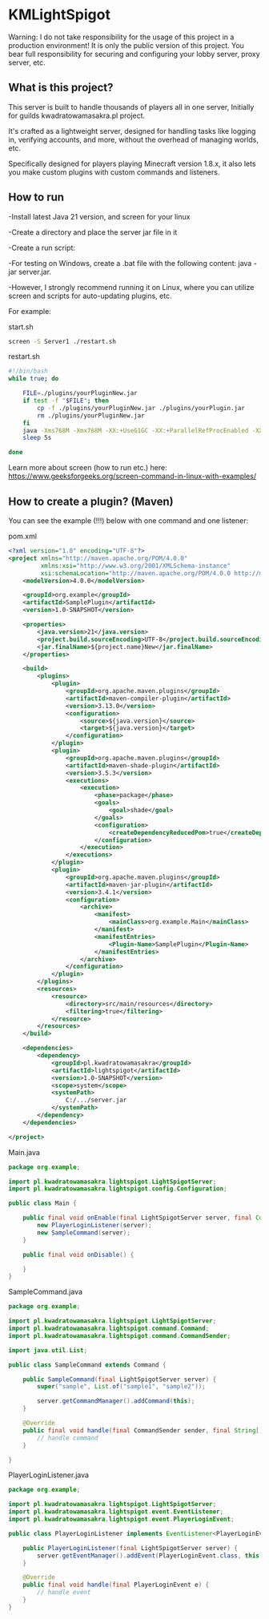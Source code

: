 KMLightSpigot
===========

Warning: I do not take responsibility for the usage of this project in a production environment! It is only the public version of this project. You bear full responsibility for securing and configuring your lobby server, proxy server, etc.

## What is this project?

This server is built to handle thousands of players all in one server, Initially for guilds kwadratowamasakra.pl project.

It's crafted as a lightweight server, designed for handling tasks like logging in, verifying accounts, and more, without the overhead of managing worlds, etc.

Specifically designed for players playing Minecraft version 1.8.x, it also lets you make custom plugins with custom commands and listeners.

## How to run

-Install latest Java 21 version, and screen for your linux

-Create a directory and place the server jar file in it

-Create a run script:

-For testing on Windows, create a .bat file with the following content: java -jar server.jar.

-However, I strongly recommend running it on Linux, where you can utilize screen and scripts for auto-updating plugins, etc.

For example:

start.sh

```bash
screen -S Server1 ./restart.sh
```

restart.sh

```bash
#!/bin/bash
while true; do

    FILE=./plugins/yourPluginNew.jar
    if test -f "$FILE"; then
        cp -f ./plugins/yourPluginNew.jar ./plugins/yourPlugin.jar
        rm ./plugins/yourPluginNew.jar
    fi
    java -Xms768M -Xmx768M -XX:+UseG1GC -XX:+ParallelRefProcEnabled -XX:MaxGCPauseMillis=200 -XX:+UnlockExperimentalVMOptions -XX:+DisableExplicitGC -XX:+AlwaysPreTouch -XX:G1NewSizePercent=30 -XX:G1MaxNewSizePercent=40 -XX:G1HeapRegionSize=8M -XX:G1ReservePercent=20 -XX:G1HeapWastePercent=5 -XX:G1MixedGCCountTarget=4 -XX:InitiatingHeapOccupancyPercent=15 -XX:G1MixedGCLiveThresholdPercent=90 -XX:G1RSetUpdatingPauseTimePercent=5 -XX:SurvivorRatio=32 -XX:+PerfDisableSharedMem -XX:MaxTenuringThreshold=1 -Djdk.http.auth.tunneling.disabledSchemes="" -jar server.jar nogui
    sleep 5s

done
```

Learn more about screen (how to run etc.) here: https://www.geeksforgeeks.org/screen-command-in-linux-with-examples/

## How to create a plugin? (Maven)

You can see the example (!!!) below with one command and one listener:

pom.xml

```xml
<?xml version="1.0" encoding="UTF-8"?>
<project xmlns="http://maven.apache.org/POM/4.0.0"
         xmlns:xsi="http://www.w3.org/2001/XMLSchema-instance"
         xsi:schemaLocation="http://maven.apache.org/POM/4.0.0 http://maven.apache.org/xsd/maven-4.0.0.xsd">
    <modelVersion>4.0.0</modelVersion>

    <groupId>org.example</groupId>
    <artifactId>SamplePlugin</artifactId>
    <version>1.0-SNAPSHOT</version>

    <properties>
        <java.version>21</java.version>
        <project.build.sourceEncoding>UTF-8</project.build.sourceEncoding>
        <jar.finalName>${project.name}New</jar.finalName>
    </properties>

    <build>
        <plugins>
            <plugin>
                <groupId>org.apache.maven.plugins</groupId>
                <artifactId>maven-compiler-plugin</artifactId>
                <version>3.13.0</version>
                <configuration>
                    <source>${java.version}</source>
                    <target>${java.version}</target>
                </configuration>
            </plugin>
            <plugin>
                <groupId>org.apache.maven.plugins</groupId>
                <artifactId>maven-shade-plugin</artifactId>
                <version>3.5.3</version>
                <executions>
                    <execution>
                        <phase>package</phase>
                        <goals>
                            <goal>shade</goal>
                        </goals>
                        <configuration>
                            <createDependencyReducedPom>true</createDependencyReducedPom>
                        </configuration>
                    </execution>
                </executions>
            </plugin>
            <plugin>
                <groupId>org.apache.maven.plugins</groupId>
                <artifactId>maven-jar-plugin</artifactId>
                <version>3.4.1</version>
                <configuration>
                    <archive>
                        <manifest>
                            <mainClass>org.example.Main</mainClass>
                        </manifest>
                        <manifestEntries>
                            <Plugin-Name>SamplePlugin</Plugin-Name>
                        </manifestEntries>
                    </archive>
                </configuration>
            </plugin>
        </plugins>
        <resources>
            <resource>
                <directory>src/main/resources</directory>
                <filtering>true</filtering>
            </resource>
        </resources>
    </build>

    <dependencies>
        <dependency>
            <groupId>pl.kwadratowamasakra</groupId>
            <artifactId>lightspigot</artifactId>
            <version>1.0-SNAPSHOT</version>
            <scope>system</scope>
            <systemPath>
                C:/.../server.jar
            </systemPath>
        </dependency>
    </dependencies>

</project>
```

Main.java

```java
package org.example;

import pl.kwadratowamasakra.lightspigot.LightSpigotServer;
import pl.kwadratowamasakra.lightspigot.config.Configuration;

public class Main {

    public final void onEnable(final LightSpigotServer server, final Configuration conf) {
        new PlayerLoginListener(server);
        new SampleCommand(server);
    }

    public final void onDisable() {

    }
}
```

SampleCommand.java

```java
package org.example;

import pl.kwadratowamasakra.lightspigot.LightSpigotServer;
import pl.kwadratowamasakra.lightspigot.command.Command;
import pl.kwadratowamasakra.lightspigot.command.CommandSender;

import java.util.List;

public class SampleCommand extends Command {

	public SampleCommand(final LightSpigotServer server) {
		super("sample", List.of("sample1", "sample2"));

		server.getCommandManager().addCommand(this);
	}

	@Override
	public final void handle(final CommandSender sender, final String[] args) {
		// handle command
	}

}
```

PlayerLoginListener.java

```java
package org.example;

import pl.kwadratowamasakra.lightspigot.LightSpigotServer;
import pl.kwadratowamasakra.lightspigot.event.EventListener;
import pl.kwadratowamasakra.lightspigot.event.PlayerLoginEvent;

public class PlayerLoginListener implements EventListener<PlayerLoginEvent> {

    public PlayerLoginListener(final LightSpigotServer server) {
        server.getEventManager().addEvent(PlayerLoginEvent.class, this);
    }

    @Override
    public final void handle(final PlayerLoginEvent e) {
        // handle event
    }
}
```
